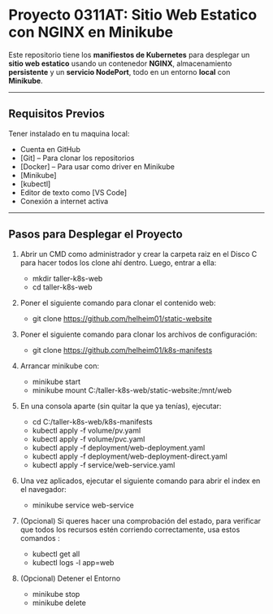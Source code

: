 # Proyecto 0311AT: Sitio Web Estatico con NGINX en Minikube

Este repositorio tiene los **manifiestos de Kubernetes**  para desplegar un **sitio web estatico** usando un contenedor **NGINX**, almacenamiento **persistente** y un **servicio NodePort**, todo en un entorno **local** con **Minikube**.

---

## Requisitos Previos

Tener instalado en tu maquina local:

- Cuenta en GitHub
- [Git] – Para clonar los repositorios
- [Docker] – Para usar como driver en Minikube
- [Minikube]
- [kubectl]
- Editor de texto como [VS Code]
- Conexión a internet activa

---

## Pasos para Desplegar el Proyecto

1) Abrir un CMD como administrador y crear la carpeta raiz en el Disco C para hacer todos los clone ahí dentro. Luego, entrar a ella:
    - mkdir taller-k8s-web
    - cd taller-k8s-web

2) Poner el siguiente comando para clonar el contenido web:
     - git clone https://github.com/helheim01/static-website

3) Poner el siguiente comando para clonar los archivos de configuración: 
    - git clone https://github.com/helheim01/k8s-manifests

4) Arrancar minikube con: 
    - minikube start
    - minikube mount C:/taller-k8s-web/static-website:/mnt/web

5) En una consola aparte (sin quitar la que ya tenías), ejecutar:
    - cd C:/taller-k8s-web/k8s-manifests
    - kubectl apply -f volume/pv.yaml
    - kubectl apply -f volume/pvc.yaml
    - kubectl apply -f deployment/web-deployment.yaml
    - kubectl apply -f deployment/web-deployment-direct.yaml
    - kubectl apply -f service/web-service.yaml

6) Una vez aplicados, ejecutar el siguiente comando para abrir el index en el navegador: 
    - minikube service web-service


7) (Opcional) Si queres hacer una comprobación del estado, para verificar que todos los recursos estén corriendo correctamente, usa estos comandos :
    - kubectl get all
    - kubectl logs -l app=web

8) (Opcional) Detener el Entorno
    - minikube stop
    - minikube delete
